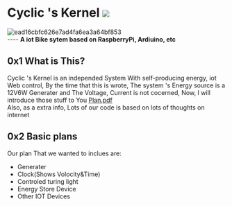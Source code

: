 # Cyclic 's Kernel  ![](https://img.shields.io/badge/SupportedBy-Ret1w1cky-blueviolet)
![ead16cbfc626e7ad4fa6ea3a64bf853](https://user-images.githubusercontent.com/72267897/144238466-848c703b-9984-4fad-a44a-e673dd136799.jpg)  
---- **A iot Bike sytem based on RaspberryPi, Ardiuino, etc**  
## 0x1 What is This?
Cyclic 's Kernel is an independed System With self-producing energy, iot Web control, By the time that this is wrote, The system 's Energy source is a 12V6W Generater and The Voltage, Current is not cocerned, Now, I will introduce those stuff to You
[Plan.pdf](https://github.com/DDizzzy79/ScienceFair/files/7633868/default.pdf)  
Also, as a extra info, Lots of our code is based on lots of thoughts on internet
## 0x2 Basic plans
Our plan That we wanted to inclues are:  
* Generater
* Clock(Shows Volocity&Time)
* Controled turing light
* Energy Store Device
* Other IOT Devices

